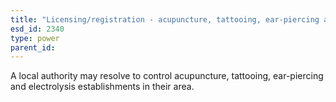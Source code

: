 ```yaml
---
title: "Licensing/registration - acupuncture, tattooing, ear-piercing and electrolysis"
esd_id: 2340
type: power
parent_id:  
---
```


A local authority may resolve to control acupuncture, tattooing, ear-piercing and electrolysis establishments in their area.

